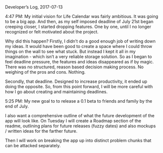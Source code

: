 Developer’s Log, 2017-07-13

4:47 PM: My initial vision for Life Calendar was fairly ambitious. It was going to be a big app. And then, as my self imposed deadline of July 21st began creeping closer, I started dropping features. One by one, until I no longer recognized or felt motivated about the project.

Why did this happen? Firstly, I didn’t do a good enough job of writing down my ideas. It would have been good to create a space where I could throw things on the wall to see what stuck. But instead I kept it all in my imagination - which isn’t a very reliable storage solution. So as I began to feel deadline pressure, the features and ideas disappeared as if by magic. There was no structured, reason based decision making process. No weighing of the pros and cons. Nothing.

Secondly, that deadline. Designed to increase productivity, it ended up doing the opposite. So, from this point forward, I will be more careful with how I go about creating and maintaining deadlines.

5:25 PM: My new goal to to release a 0.1 beta to friends and family by the end of July.

I also want a comprehensive outline of what the future development of the app will look like. On Tuesday I will create a Roadmap section of the readme, outlining plans for future releases (fuzzy dates) and also mockups / written ideas for the farther future.

Then I will work on breaking the app up into distinct problem chunks that can be attacked separately.
